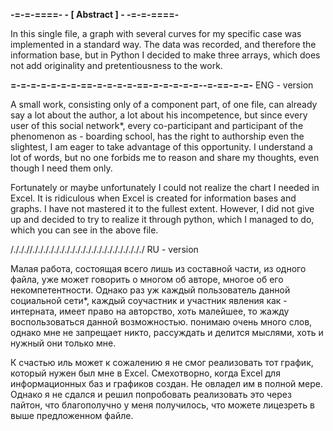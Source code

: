 **-=-=-====- - [ Abstract ] - -=-=-====-**

In this single file, a graph with several curves for my specific case was implemented in a standard way.
The data was recorded, and therefore the information base, but in Python I decided to make three arrays, 
which does not add originality and pretentiousness to the work. 

**=-=-=-=-=-=-=-==-=-=-=-=-==-=-=-=-=-=--=-==-=-=-**
ENG - version 

A small work, consisting only of a component part, of one file, can already say a lot about the author, a lot about his incompetence, 
but since every user of this social network*, every co-participant and participant of the phenomenon as - boarding school, 
has the right to authorship even the slightest, I am eager to take advantage of this opportunity. 
I understand a lot of words, but no one forbids me to reason and share my thoughts, even though I need them only.

Fortunately or maybe unfortunately I could not realize the chart I needed in Excel. 
It is ridiculous when Excel is created for information bases and graphs.
I have not mastered it to the fullest extent. 
However, I did not give up and decided to try to realize it through python, which I managed to do, which you can see in the above file. 

/./././/./././././././././././././././././././././
RU - version 

Малая работа, состоящая всего лишь из составной части, из одного файла, уже может говорить о многом об авторе, многое об его некомпетентности.
Однако раз уж каждый пользователь данной социальной сети*, каждый соучастник и участник явления как - интерната, имеет право на авторство, хоть малейшее,
то жажду воспользоваться данной возможностью. 
понимаю очень много слов, однако мне не запрещает никто, рассуждать и делится мыслями, хоть и нужный они только мне.

К счастью иль может к сожалению я не смог реализовать тот график, который нужен был мне в Excel. 
Смехотворно, когда Excel  для информационных баз и графиков создан. Не овладел им в полной мере.
Однако я не сдался и решил попробовать реализовать это через пайтон, что благополучно у меня получилось, что можете лицезреть в выше предложенном файле. 


